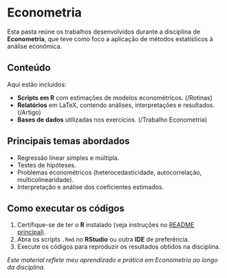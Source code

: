 # Econometria

Esta pasta reúne os trabalhos desenvolvidos durante a disciplina de **Econometria**, que teve como foco a aplicação de métodos estatísticos à análise econômica.

## Conteúdo

Aqui estão incluídos:
- **Scripts em R** com estimações de modelos econométricos. (/Rotinas)
- **Relatórios** em LaTeX, contendo análises, interpretações e resultados. (/Artigo)
- **Bases de dados** utilizadas nos exercícios. (/Trabalho Econometria)

## Principais temas abordados

- Regressão linear simples e múltipla.  
- Testes de hipóteses.  
- Problemas econométricos (heterocedasticidade, autocorrelação, multicolinearidade).  
- Interpretação e análise dos coeficientes estimados.  

## Como executar os códigos

1. Certifique-se de ter o **R** instalado (veja instruções no [README principal](../README.md)).
2. Abra os scripts `.Rmd` no **RStudio** ou outra **IDE** de preferência.
3. Execute os códigos para reproduzir os resultados obtidos na disciplina.  

*Este material reflete meu aprendizado e prática em Econometria ao longo da disciplina.*
